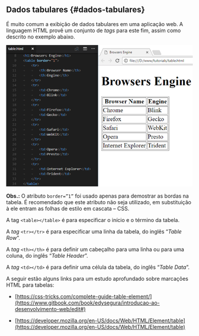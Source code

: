 ## Dados tabulares {#dados-tabulares}

É muito comum a exibição de dados tabulares em uma aplicação web. A linguagem HTML provê um conjunto de _tags_ para este fim, assim como descrito no exemplo abaixo.

![](/assets/table.png)

**Obs.:** O atributo `border=”1”` foi usado apenas para demostrar as bordas na tabela. É recomendado que este atributo não seja utilizado, em substituição à ele entram as folhas de estilo em cascata – CSS.

A tag `<table></table>` é para especificar o início e o término da tabela.

A _tag_ `<tr></tr>` é para especificar uma linha da tabela, do inglês “_Table Row_”.

A _tag_ `<th></th>` é para definir um cabeçalho para uma linha ou para uma coluna, do inglês “_Table Header_”.

A _tag_ `<td></td>` é para definir uma célula da tabela, do inglês “_Table Data_”.

A seguir estão alguns links para um estudo aprofundado sobre marcações HTML para tabelas:

* [https://css-tricks.com/complete-guide-table-element/](https://www.gitbook.com/book/edysegura/introducao-ao-desenvolvimento-web/edit#)

* [https://developer.mozilla.org/en-US/docs/Web/HTML/Element/table](https://developer.mozilla.org/en-US/docs/Web/HTML/Element/table)




